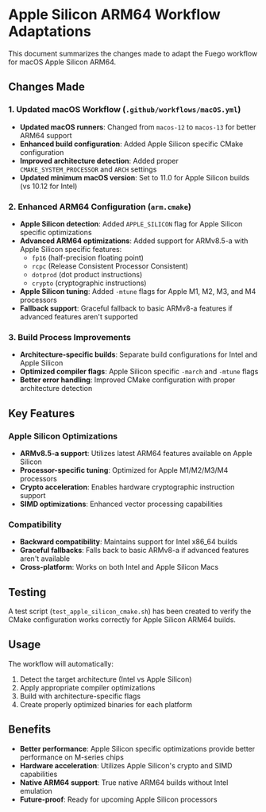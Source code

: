 # Apple Silicon ARM64 Workflow Adaptations

This document summarizes the changes made to adapt the Fuego workflow for macOS Apple Silicon ARM64.

## Changes Made

### 1. Updated macOS Workflow (`.github/workflows/macOS.yml`)

- **Updated macOS runners**: Changed from `macos-12` to `macos-13` for better ARM64 support
- **Enhanced build configuration**: Added Apple Silicon specific CMake configuration
- **Improved architecture detection**: Added proper `CMAKE_SYSTEM_PROCESSOR` and `ARCH` settings
- **Updated minimum macOS version**: Set to 11.0 for Apple Silicon builds (vs 10.12 for Intel)

### 2. Enhanced ARM64 Configuration (`arm.cmake`)

- **Apple Silicon detection**: Added `APPLE_SILICON` flag for Apple Silicon specific optimizations
- **Advanced ARM64 optimizations**: Added support for ARMv8.5-a with Apple Silicon specific features:
  - `fp16` (half-precision floating point)
  - `rcpc` (Release Consistent Processor Consistent)
  - `dotprod` (dot product instructions)
  - `crypto` (cryptographic instructions)
- **Apple Silicon tuning**: Added `-mtune` flags for Apple M1, M2, M3, and M4 processors
- **Fallback support**: Graceful fallback to basic ARMv8-a features if advanced features aren't supported

### 3. Build Process Improvements

- **Architecture-specific builds**: Separate build configurations for Intel and Apple Silicon
- **Optimized compiler flags**: Apple Silicon specific `-march` and `-mtune` flags
- **Better error handling**: Improved CMake configuration with proper architecture detection

## Key Features

### Apple Silicon Optimizations
- **ARMv8.5-a support**: Utilizes latest ARM64 features available on Apple Silicon
- **Processor-specific tuning**: Optimized for Apple M1/M2/M3/M4 processors
- **Crypto acceleration**: Enables hardware cryptographic instruction support
- **SIMD optimizations**: Enhanced vector processing capabilities

### Compatibility
- **Backward compatibility**: Maintains support for Intel x86_64 builds
- **Graceful fallbacks**: Falls back to basic ARMv8-a if advanced features aren't available
- **Cross-platform**: Works on both Intel and Apple Silicon Macs

## Testing

A test script (`test_apple_silicon_cmake.sh`) has been created to verify the CMake configuration works correctly for Apple Silicon ARM64 builds.

## Usage

The workflow will automatically:
1. Detect the target architecture (Intel vs Apple Silicon)
2. Apply appropriate compiler optimizations
3. Build with architecture-specific flags
4. Create properly optimized binaries for each platform

## Benefits

- **Better performance**: Apple Silicon specific optimizations provide better performance on M-series chips
- **Hardware acceleration**: Utilizes Apple Silicon's crypto and SIMD capabilities
- **Native ARM64 support**: True native ARM64 builds without Intel emulation
- **Future-proof**: Ready for upcoming Apple Silicon processors